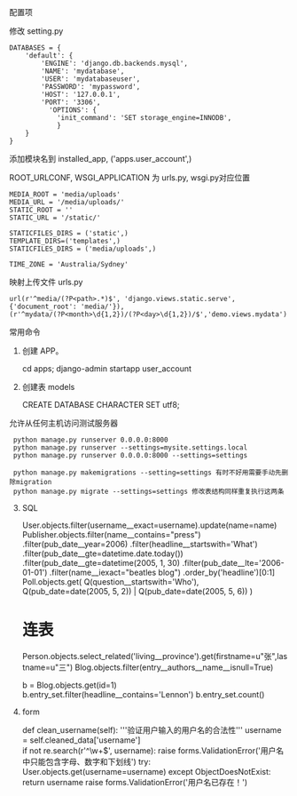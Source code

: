 配置项

修改 setting.py

    DATABASES = {
        'default': {
            'ENGINE': 'django.db.backends.mysql',
            'NAME': 'mydatabase',
            'USER': 'mydatabaseuser',
            'PASSWORD': 'mypassword',
            'HOST': '127.0.0.1',
            'PORT': '3306',
              'OPTIONS': {
                'init_command': 'SET storage_engine=INNODB',
                }
        }
    }

添加模块名到 installed_app, ('apps.user_account',)

ROOT_URLCONF, WSGI_APPLICATION 为 urls.py, wsgi.py对应位置

    MEDIA_ROOT = 'media/uploads'
    MEDIA_URL = '/media/uploads/'
    STATIC_ROOT = ''
    STATIC_URL = '/static/'
    
    STATICFILES_DIRS = ('static',)
    TEMPLATE_DIRS=('templates',)
    STATICFILES_DIRS = ('media/uploads',)

    TIME_ZONE = 'Australia/Sydney'

映射上传文件 urls.py

    url(r'^media/(?P<path>.*)$', 'django.views.static.serve', {'document_root': 'media/'}),
    (r'^mydata/(?P<month>\d{1,2})/(?P<day>\d{1,2})/$','demo.views.mydata')


常用命令

1) 创建 APP。

     cd apps;
     django-admin startapp user_account

2) 创建表 models

     CREATE DATABASE <dbname> CHARACTER SET utf8;

允许从任何主机访问测试服务器

     python manage.py runserver 0.0.0.0:8000
     python manage.py runserver --settings=mysite.settings.local
     python manage.py runserver 0.0.0.0:8000 --settings=settings

     python manage.py makemigrations --setting=settings 有时不好用需要手动先删除migration
     python manage.py migrate --settings=settings 修改表结构同样重复执行这两条


3) SQL

    User.objects.filter(username__exact=username).update(name=name)  
    Publisher.objects.filter(name__contains="press")
                .filter(pub_date__year=2006)
                .filter(headline__startswith='What')
                .filter(pub_date__gte=datetime.date.today())
                .filter(pub_date__gte=datetime(2005, 1, 30)
                .filter(pub_date__lte='2006-01-01')
                .filter(name__iexact="beatles blog")
                .order_by('headline')[0:1]
    Poll.objects.get(
        Q(question__startswith='Who'),
        Q(pub_date=date(2005, 5, 2)) | Q(pub_date=date(2005, 5, 6))
    )
    
    # 连表
    Person.objects.select_related('living__province').get(firstname=u"张",lastname=u"三")
    Blog.objects.filter(entry__authors__name__isnull=True)
    
    b = Blog.objects.get(id=1)
    b.entry_set.filter(headline__contains='Lennon')
    b.entry_set.count()

4) form

    def clean_username(self):
        '''验证用户输入的用户名的合法性'''
        username = self.cleaned_data['username']    
        if not re.search(r'^\w+$', username):
            raise forms.ValidationError('用户名中只能包含字母、数字和下划线')
        try:
            User.objects.get(username=username)
        except ObjectDoesNotExist:
            return username
        raise forms.ValidationError('用户名已存在！')
    

